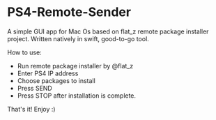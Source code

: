 # PS4-Remote-Sender
A simple GUI app for Mac Os based on flat_z remote package installer project. Written natively in swift, good-to-go tool.

How to use:
* Run remote package installer by @flat_z
* Enter PS4 IP address
* Choose packages to install
* Press SEND
* Press STOP after installation is complete.

That's it! Enjoy :)
